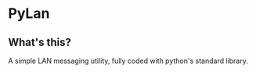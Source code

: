 # PyLan #

## What's this? ##
A simple LAN messaging utility, fully coded with python's standard library.
